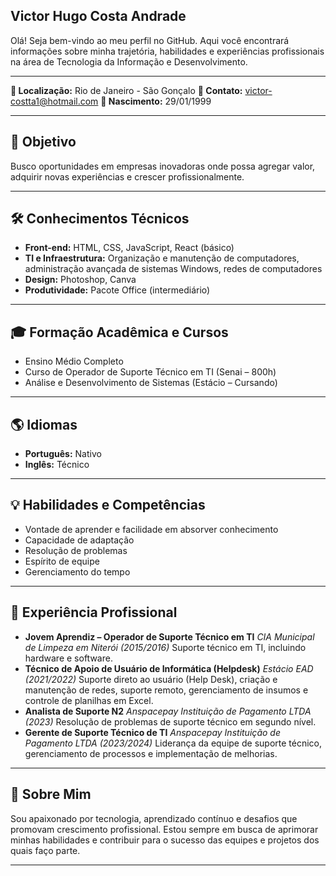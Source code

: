 ## Victor Hugo Costa Andrade

Olá! Seja bem-vindo ao meu perfil no GitHub. Aqui você encontrará informações sobre minha trajetória, habilidades e experiências profissionais na área de Tecnologia da Informação e Desenvolvimento.

---

**📍 Localização:** Rio de Janeiro - São Gonçalo
**📧 Contato:** victor-costta1@hotmail.com
**📅 Nascimento:** 29/01/1999

---

## 🎯 Objetivo

Busco oportunidades em empresas inovadoras onde possa agregar valor, adquirir novas experiências e crescer profissionalmente.

---

## 🛠️ Conhecimentos Técnicos

- **Front-end:** HTML, CSS, JavaScript, React (básico)
- **TI e Infraestrutura:** Organização e manutenção de computadores, administração avançada de sistemas Windows, redes de computadores
- **Design:** Photoshop, Canva
- **Produtividade:** Pacote Office (intermediário)

---

## 🎓 Formação Acadêmica e Cursos

- Ensino Médio Completo
- Curso de Operador de Suporte Técnico em TI (Senai – 800h)
- Análise e Desenvolvimento de Sistemas (Estácio – Cursando)

---

## 🌎 Idiomas

- **Português:** Nativo
- **Inglês:** Técnico

---

## 💡 Habilidades e Competências

- Vontade de aprender e facilidade em absorver conhecimento
- Capacidade de adaptação
- Resolução de problemas
- Espírito de equipe
- Gerenciamento do tempo

---

## 💼 Experiência Profissional

- **Jovem Aprendiz – Operador de Suporte Técnico em TI**
*CIA Municipal de Limpeza em Niterói (2015/2016)*
Suporte técnico em TI, incluindo hardware e software.
- **Técnico de Apoio de Usuário de Informática (Helpdesk)**
*Estácio EAD (2021/2022)*
Suporte direto ao usuário (Help Desk), criação e manutenção de redes, suporte remoto, gerenciamento de insumos e controle de planilhas em Excel.
- **Analista de Suporte N2**
*Anspacepay Instituição de Pagamento LTDA (2023)*
Resolução de problemas de suporte técnico em segundo nível.
- **Gerente de Suporte Técnico de TI**
*Anspacepay Instituição de Pagamento LTDA (2023/2024)*
Liderança da equipe de suporte técnico, gerenciamento de processos e implementação de melhorias.

---

## 🚀 Sobre Mim

Sou apaixonado por tecnologia, aprendizado contínuo e desafios que promovam crescimento profissional. Estou sempre em busca de aprimorar minhas habilidades e contribuir para o sucesso das equipes e projetos dos quais faço parte.

---

